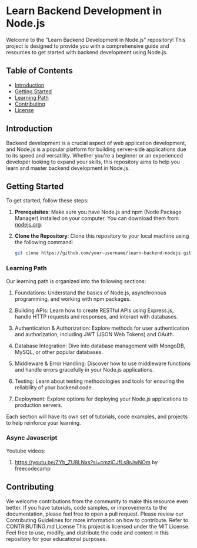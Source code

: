 # Learn Backend Development in Node.js

Welcome to the "Learn Backend Development in Node.js" repository! This project is designed to provide you with a comprehensive guide and resources to get started with backend development using Node.js.

## Table of Contents

- [Introduction](#introduction)
- [Getting Started](#getting-started)
- [Learning Path](#learning-path)
- [Contributing](#contributing)
- [License](#license)

## Introduction

Backend development is a crucial aspect of web application development, and Node.js is a popular platform for building server-side applications due to its speed and versatility. Whether you're a beginner or an experienced developer looking to expand your skills, this repository aims to help you learn and master backend development in Node.js.

## Getting Started

To get started, follow these steps:

1. **Prerequisites**: Make sure you have Node.js and npm (Node Package Manager) installed on your computer. You can download them from [nodejs.org](https://nodejs.org/).

2. **Clone the Repository**: Clone this repository to your local machine using the following command:

   ```bash
   git clone https://github.com/your-username/learn-backend-nodejs.git
   ```
### Learning Path
Our learning path is organized into the following sections:

1. Foundations: Understand the basics of Node.js, asynchronous programming, and working with npm packages.

2. Building APIs: Learn how to create RESTful APIs using Express.js, handle HTTP requests and responses, and interact with databases.

3. Authentication & Authorization: Explore methods for user authentication and authorization, including JWT (JSON Web Tokens) and OAuth.

4. Database Integration: Dive into database management with MongoDB, MySQL, or other popular databases.

5. Middleware & Error Handling: Discover how to use middleware functions and handle errors gracefully in your Node.js applications.

6. Testing: Learn about testing methodologies and tools for ensuring the reliability of your backend code.

7. Deployment: Explore options for deploying your Node.js applications to production servers.

Each section will have its own set of tutorials, code examples, and projects to help reinforce your learning.

### Async Javascript

Youtube videos:
1. https://youtu.be/ZYb_ZU8LNxs?si=cmzjCJfLs8rJwNOm by freecodecamp


## Contributing
We welcome contributions from the community to make this resource even better. If you have tutorials, code samples, or improvements to the documentation, please feel free to open a pull request. Please review our Contributing Guidelines for more information on how to contribute.
Refer to CONTRIBUTING.md
License
This project is licensed under the MIT License. Feel free to use, modify, and distribute the code and content in this repository for your educational purposes.
